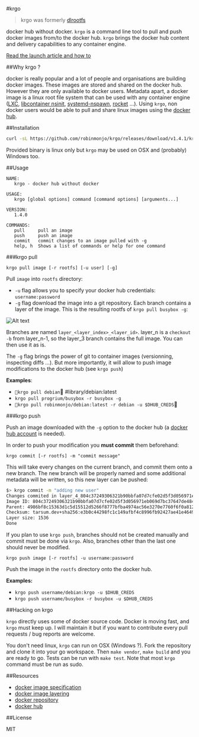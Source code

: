 #krgo

> krgo was formerly [dlrootfs](https://github.com/robinmonjo/dlrootfs)

docker hub without docker. `krgo` is a command line tool to pull and push docker images from/to the docker hub.
`krgo` brings the docker hub content and delivery capabilities to any container engine.

[Read the launch article and how to](https://gist.github.com/robinmonjo/f6ca0f85a204c8103e10)

##Why krgo ?

docker is really popular and a lot of people and organisations are building docker images. These images are stored
and shared on the docker hub. However they are only available to docker users. Metadata apart, a docker
image is a linux root file system that can be used with any container engine
([LXC](https://linuxcontainers.org/lxc/introduction/),
[libcontainer nsinit](https://github.com/docker/libcontainer#nsinit),
[systemd-nspawn](http://www.freedesktop.org/software/systemd/man/systemd-nspawn.html),
[rocket](https://github.com/coreos/rocket)
...).
Using `krgo`, non docker users would be able to pull and share linux images using the [docker hub](https://hub.docker.com/).

##Installation

````bash
curl -sL https://github.com/robinmonjo/krgo/releases/download/v1.4.1/krgo-v1.4.1_x86_64.tgz | tar -C /usr/local/bin -zxf -
````

Provided binary is linux only but `krgo` may be used on OSX and (probably) Windows too.

##Usage

````
NAME:
   krgo - docker hub without docker

USAGE:
   krgo [global options] command [command options] [arguments...]

VERSION:
   1.4.0

COMMANDS:
   pull		pull an image
   push		push an image
   commit	commit changes to an image pulled with -g
   help, h	Shows a list of commands or help for one command
````

###krgo pull

`krgo pull image [-r rootfs] [-u user] [-g]`

Pull `image` into `rootfs` directory:
- `-u` flag allows you to specify your docker hub credentials: `username:password`
- `-g` flag download the image into a git repository. Each branch contains a layer
of the image. This is the resulting rootfs of `krgo pull busybox -g`:

![Alt text](https://dl.dropboxusercontent.com/u/6543817/krgo-readme/krgo_br.png)

Branches are named `layer_<layer_index>_<layer_id>`. layer_n is a `checkout -b` from layer_n-1, so
the layer_3 branch contains the full image. You can then use it as is.

The `-g` flag brings the power of git to container images (versionning, inspecting diffs ...). But more importantly, it will allow to
push image modifications to the docker hub (see `krgo push`)

**Examples**:
- `krgo pull debian` #library/debian:latest
- `krgo pull progrium/busybox -r busybox -g`
- `krgo pull robinmonjo/debian:latest -r debian -u $DHUB_CREDS`

###krgo push

Push an image downloaded with the `-g` option to the docker hub
(a [docker hub account](https://hub.docker.com/account/signup/) is needed).

In order to push your modification you **must commit** them beforehand:

`krgo commit [-r rootfs] -m "commit message"`

This will take every changes on the current branch, and commit them onto a new branch.
The new branch will be properly named and some additional metadata will be written, so
this new layer can be pushed:

````bash
$> krgo commit -m "adding new user"
Changes commited in layer_4_804c37249306321b90bbfa07d7cfe02d5f3d056971eb069d7bc37647de484a35
Image ID: 804c37249306321b90bbfa07d7cfe02d5f3d056971eb069d7bc37647de484a35
Parent: 4986bf8c15363d1c5d15512d5266f8777bfba4974ac56e3270e7760f6f0a8125
Checksum: tarsum.dev+sha256:e3b0c44298fc1c149afbf4c8996fb92427ae41e4649b934ca495991b7852b855
Layer size: 1536
Done
````

If you plan to use `krgo push`, branches should not be created manually and commit must be done via `krgo`.
Also, branches other than the last one should never be modified.

`krgo push image [-r rootfs] -u username:password`

Push the image in the `rootfs` directory onto the docker hub.

**Examples:**
- `krgo push username/debian:krgo -u $DHUB_CREDS`
- `krgo push username/busybox -r busybox -u $DHUB_CREDS`


##Hacking on krgo

`krgo` directly uses some of docker source code. Docker is moving fast, and `krgo` must keep up.
I will maintain it but if you want to contribute every pull requests / bug reports are welcome.

You don't need linux, `krgo` can run on OSX (Windows ?). Fork the repository and clone it into your
go workspace. Then `make vendor`, `make build` and you are ready to go. Tests can be run
with `make test`. Note that most `krgo` command must be run as sudo.

##Resources

- [docker image specification](https://github.com/docker/docker/blob/master/image/spec/v1.md)
- [docker image layering](https://docs.docker.com/terms/layer/)
- [docker repository](https://github.com/docker/docker)
- [docker hub](https://hub.docker.com/)

##License

MIT
